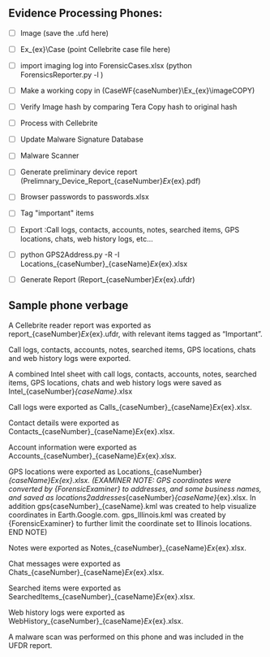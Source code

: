 


## **Evidence Processing Phones:**

- [ ] Image (save the .ufd here)
- [ ] Ex_{ex}\Case (point Cellebrite case file here)
- [ ] import imaging log into ForensicCases.xlsx (python ForensicsReporter.py -l )
- [ ] Make a working copy in  (CaseWF\{caseNumber}\Ex_{ex}\imageCOPY\) 
- [ ] Verify Image hash by comparing Tera Copy hash to original hash
- [ ] Process with Cellebrite
- [ ] Update Malware Signature Database
- [ ] Malware Scanner
- [ ] Generate preliminary device report (Prelimnary_Device_Report_{caseNumber}_Ex_{ex}.pdf)
- [ ] Browser passwords to passwords.xlsx
- [ ] Tag "important" items
- [ ] Export :Call logs, contacts, accounts, notes, searched items, GPS locations, chats, web history logs, etc...
- [ ] python GPS2Address.py -R -I  Locations_{caseNumber}_{caseName}_Ex_{ex}.xlsx
- [ ] Generate Report (Report_{caseNumber}_Ex_{ex}.ufdr)


## Sample phone verbage

A Cellebrite reader report was exported as report_{caseNumber}_Ex_{ex}.ufdr, with relevant items tagged as “Important”.

Call logs, contacts, accounts, notes, searched items, GPS locations, chats and web history logs were exported.

A combined Intel sheet with call logs, contacts, accounts, notes, searched items, GPS locations, chats and web history logs were saved as Intel_{caseNumber}_{caseName}_.xlsx

Call logs were exported as Calls_{caseNumber}_{caseName}_Ex_{ex}.xlsx.

Contact details were exported as Contacts_{caseNumber}_{caseName}_Ex_{ex}.xlsx.

Account information were exported as Accounts_{caseNumber}_{caseName}_Ex_{ex}.xlsx.

GPS locations were exported as Locations_{caseNumber}_{caseName}_Ex_{ex}.xlsx. (EXAMINER NOTE: GPS coordinates were converted by {ForensicExaminer} to addresses, and some business names, and saved as locations2addresses_{caseNumber}_{caseName}_{ex}.xlsx. In addition gps{caseNumber}_{caseName}.kml was created to help visualize coordinates in Earth.Google.com. gps_Illinois.kml was created by {ForensicExaminer} to further limit the coordinate set to Illinois locations. END NOTE)

Notes were exported as Notes_{caseNumber}_{caseName}_Ex_{ex}.xlsx.

Chat messages were exported as Chats_{caseNumber}_{caseName}_Ex_{ex}.xlsx.

Searched items were exported as SearchedItems_{caseNumber}_{caseName}_Ex_{ex}.xlsx.

Web history logs were exported as WebHistory_{caseNumber}_{caseName}_Ex_{ex}.xlsx.

A malware scan was performed on this phone and was included in the UFDR report.